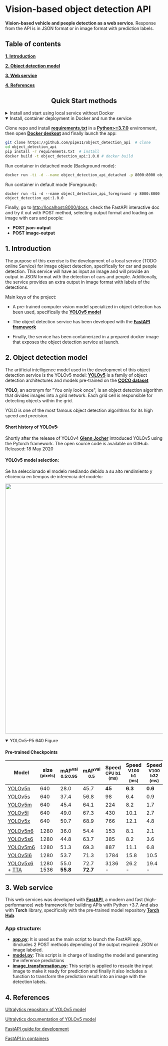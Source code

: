 # Vision-based object detection API
**Vision-based vehicle and people detection as a web service**. Response from the API is in JSON format or in image format with prediction labels.

## Table of contents


**[1. Introduction](#1.-Introduction)**

**[2. Object detection model](#2.-Object-detection-model)**

**[3. Web service](#3.-Web-service)**

**[4. References](#4.-References)**


## <div align="center">Quick Start methods</div>

<details closed>
<summary>Install and start using local service without Docker</summary>

Clone repo and install [requirements.txt](https://github.com/pipe11/object_detection_api/blob/master/requirements.txt) in a
[**Python>=3.7.0**](https://www.python.org/) environment, then launch the app:

```bash
git clone https://github.com/pipe11/object_detection_api  # clone
cd object_detection_api
pip install -r requirements.txt  # install
uvicorn app:app --host 0.0.0.0 --port 8000 # launch app
```
Finally, go to [http://localhost:8000/docs](http://localhost:8000/docs), check the FastAPI interactive doc and try it out with POST method, selecting output format and loading an image with cars and people:
- **POST json-output**
- **POST image-output**

Collections file: [**collection_object_detection_api_local**](ttps://github.com/pipe11/object_detection_api/blob/master/collection_object_detection_api_local)  for other API frameworks such us [**Postman**](https://www.postman.com/) or [**Thunder Client**](https://marketplace.visualstudio.com/items?itemName=rangav.vscode-thunder-client)

</details>

<details open>
<summary>Install, container deployment in Docker and run the service</summary>

Clone repo and install [**requirements.txt**](https://github.com/pipe11/object_detection_api/blob/master/requirements.txt) in a
[**Python>=3.7.0**](https://www.python.org/) environment, then open [**Docker deskopt**](https://www.docker.com/products/docker-desktop) and finally launch the app:

```bash
git clone https://github.com/pipe11/object_detection_api  # clone
cd object_detection_api
pip install -r requirements.txt  # install
docker build -t object_detection_api:1.0.0 # docker build
```
Run container in detached mode (Background mode):
```bash
docker run -ti -d --name object_detection_api_detached -p 8000:8000 object_detection_api:1.0.0
```
Run container in default mode (Foreground):
```
docker run -ti -d --name object_detection_api_foreground -p 8000:8000 object_detection_api:1.0.0
```
Finally, go to [http://localhost:8000/docs](http://localhost:8000/docs), check the FastAPI interactive doc and try it out with POST method, selecting output format and loading an image with cars and people:
- **POST json-output**
- **POST image-output**

</details>

## 1. Introduction
The purpose of this exercise is the development of a local service (TODO online Service) for image object detection, specifically for car and people detection. This service will have as input an image and will provide an output in JSON format with the detection of cars and people. Additionally, the service provides an extra output in image format with labels of the detections.

Main keys of the project:
- A pre-trained computer vision model specialized in object detection has been used, specifically the **[YOLOv5 model](https://github.com/ultralytics/yolov5)**

- The object detection service has been developed with the **[FastAPI framework](https://fastapi.tiangolo.com/)**

- Finally, the service has been containerized in a prepared docker image that exposes the object detection service at launch.


## 2. Object detection model

The artificial intelligence model used in the development of this object detection service is the YOLOv5 model: **[YOLOv5](https://github.com/ultralytics/yolov5)** is a family of object detection architectures and models pre-trained on the **[COCO dataset](https://cocodataset.org/#home)**

**YOLO**, an acronym for "You only look once", is an object detection algorithm that divides images into a grid network. Each grid cell is responsible for detecting objects within the grid.

YOLO is one of the most famous object detection algorithms for its high speed and precision.

#### Short history of YOLOv5:
Shortly after the release of YOLOv4 **[Glenn Jocher](https://github.com/glenn-jocher)** introduced YOLOv5 using the Pytorch framework. The open source code is available on GitHub. Released: 18 May 2020

#### YOLOv5 model selection:
Se ha seleccionado el modelo mediando debido a su alto rendimiento y eficiencia en tiempos de inferencia del modelo:
<p align="left"><img width="800" src="https://user-images.githubusercontent.com/26833433/155040763-93c22a27-347c-4e3c-847a-8094621d3f4e.png"></p>
<details open>
  <summary>YOLOv5-P5 640 Figure</summary>

#### Pre-trained Checkpoints

| Model                                                                                                | size<br><sup>(pixels) | mAP<sup>val<br>0.5:0.95 | mAP<sup>val<br>0.5 | Speed<br><sup>CPU b1<br>(ms) | Speed<br><sup>V100 b1<br>(ms) | Speed<br><sup>V100 b32<br>(ms) | params<br><sup>(M) | FLOPs<br><sup>@640 (B) |
|------------------------------------------------------------------------------------------------------|-----------------------|-------------------------|--------------------|------------------------------|-------------------------------|--------------------------------|--------------------|------------------------|
| [YOLOv5n](https://github.com/ultralytics/yolov5/releases/download/v6.2/yolov5n.pt)                   | 640                   | 28.0                    | 45.7               | **45**                       | **6.3**                       | **0.6**                        | **1.9**            | **4.5**                |
| [YOLOv5s](https://github.com/ultralytics/yolov5/releases/download/v6.2/yolov5s.pt)                   | 640                   | 37.4                    | 56.8               | 98                           | 6.4                           | 0.9                            | 7.2                | 16.5                   |
| [YOLOv5m](https://github.com/ultralytics/yolov5/releases/download/v6.2/yolov5m.pt)                   | 640                   | 45.4                    | 64.1               | 224                          | 8.2                           | 1.7                            | 21.2               | 49.0                   |
| [YOLOv5l](https://github.com/ultralytics/yolov5/releases/download/v6.2/yolov5l.pt)                   | 640                   | 49.0                    | 67.3               | 430                          | 10.1                          | 2.7                            | 46.5               | 109.1                  |
| [YOLOv5x](https://github.com/ultralytics/yolov5/releases/download/v6.2/yolov5x.pt)                   | 640                   | 50.7                    | 68.9               | 766                          | 12.1                          | 4.8                            | 86.7               | 205.7                  |
|                                                                                                      |                       |                         |                    |                              |                               |                                |                    |                        |
| [YOLOv5n6](https://github.com/ultralytics/yolov5/releases/download/v6.2/yolov5n6.pt)                 | 1280                  | 36.0                    | 54.4               | 153                          | 8.1                           | 2.1                            | 3.2                | 4.6                    |
| [YOLOv5s6](https://github.com/ultralytics/yolov5/releases/download/v6.2/yolov5s6.pt)                 | 1280                  | 44.8                    | 63.7               | 385                          | 8.2                           | 3.6                            | 12.6               | 16.8                   |
| [YOLOv5m6](https://github.com/ultralytics/yolov5/releases/download/v6.2/yolov5m6.pt)                 | 1280                  | 51.3                    | 69.3               | 887                          | 11.1                          | 6.8                            | 35.7               | 50.0                   |
| [YOLOv5l6](https://github.com/ultralytics/yolov5/releases/download/v6.2/yolov5l6.pt)                 | 1280                  | 53.7                    | 71.3               | 1784                         | 15.8                          | 10.5                           | 76.8               | 111.4                  |
| [YOLOv5x6](https://github.com/ultralytics/yolov5/releases/download/v6.2/yolov5x6.pt)<br>+ [TTA](https://github.com/ultralytics/yolov5/issues/303) | 1280<br>1536          | 55.0<br>**55.8**        | 72.7<br>**72.7**   | 3136<br>-                    | 26.2<br>-                     | 19.4<br>-                      | 140.7<br>-         | 209.8<br>-             |

## 3. Web service
This web services was developed with **[FastAPI](https://fastapi.tiangolo.com/)**, a modern and fast (high-performance) web framework for building APIs with Python +3.7. And also with **Torch** library, specifically with the pre-trained model repository **[Torch Hub](https://pytorch.org/hub/)**.

### App structure:
- **[app.py](https://github.com/pipe11/object_detection_api/blob/master/app.py)**: It is used as the main script to launch the FastAPI app, itincludes 2 POST methods depending of the output required: JSON or image labeled.
- **[model.py](https://github.com/pipe11/object_detection_api/blob/master/model.py)**: This script is in charge of loading the model and generating the inference predictions
- **[image_transformation.py](https://github.com/pipe11/object_detection_api/blob/master/image_transformation.py)**: This script is applied to rescale the input image to make it ready for prediction and finally it also includes a function to transform the prediction result into an image with the detection labels.

## 4. References

[Ultralytics repository of YOLOv5 model](https://github.com/ultralytics/yolov5)

[Ultralytics documentation of YOLOv5 model](https://zenodo.org/record/7002879#.Y1bjJHZBxPY)

[FastAPI guide for development](https://fastapi.tiangolo.com/tutorial/first-steps/)

[FastAPI in containers](https://fastapi.tiangolo.com/deployment/docker/)